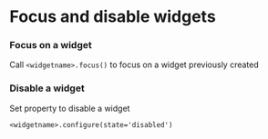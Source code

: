 # Focus and disable widgets

### Focus on a widget

Call `<widgetname>.focus()` to focus on a widget previously created

### Disable a widget

Set property to disable a widget

```
<widgetname>.configure(state='disabled')
```

